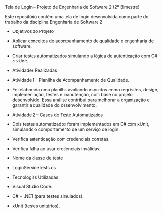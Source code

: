  Tela de Login – Projeto de Engenharia de Software 2 (2º Bimestre)

Este repositório contém uma tela de login desenvolvida como parte do trabalho da disciplina Engenharia de Software 2

- Objetivos do Projeto

- Aplicar conceitos de acompanhamento de qualidade e engenharia de software.
- Criar testes automatizados simulando a lógica de autenticação com C# e xUnit.

 - Atividades Realizadas

- Atividade 1 – Planilha de Acompanhamento de Qualidade.

- Foi elaborada uma planilha avaliando aspectos como requisitos, design, implementação, testes e manutenção, com base no projeto desenvolvido. Essa análise contribui para melhorar a organização e garantir a qualidade do desenvolvimento.

- Atividade 2 – Casos de Teste Automatizados

- Dois testes automatizados foram implementados em C# com xUnit, simulando o comportamento de um serviço de login:

- Verifica autenticação com credenciais corretas.
- Verifica falha ao usar credenciais inválidas.

- Nome da classe de teste
  
- LoginServiceTests.cs

- Tecnologias Utilizadas

- Visual Studio Code.
- C# + .NET (para testes simulados).
- xUnit (testes unitários).
